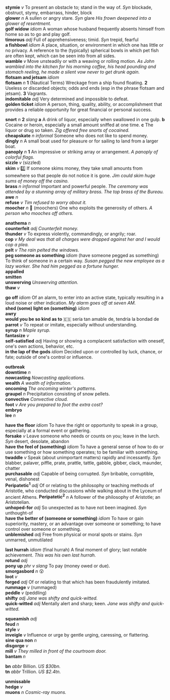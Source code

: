 

__stymie__ _v_ To present an obstacle to; stand in the way of. _Syn_ blockade, obstruct, stymy, embarrass, hinder, block  
__glower__ _n_ A sullen or angry stare. _Syn_ glare _His frown deepened into a glower of resentment._  
__golf widow__ _idiom_ A woman whose husband frequently absents himself from home so as to go and play golf.  
__timorous__ _adj_ Full of apprehensiveness; timid. _Syn_ trepid, fearful  
__a fishbowl__ _idiom_ A place, situation, or environment in which one has little or no privacy. A reference to the (typically) spherical bowls in which pet fish are often kept, which can be seen into from all sides.  
__wamble__ _v_ Move unsteadily or with a weaving or rolling motion. _As John wambled into the kitchen for his morning coffee, his head pounding and stomach reeling, he made a silent vow never to get drunk again._  
__flotsam and jetsam__ _idiom_  
__flotsam__ _n_ __1__ (Nautical Terms) Wreckage from a ship found floating. __2__ Useless or discarded objects; odds and ends (esp in the phrase flotsam and jetsam). __3__ Vagrants.  
__indomitable__ _adj_ Very determined and impossible to defeat.  
__golden ticket__ _idiom_ A person, thing, quality, ability, or accomplishment that provides a reliable opportunity for great financial or personal success.  

__snort__ _n_ __2__ _slang_ __a__ A drink of liquor, especially when swallowed in one gulp. __b__ Cocaine or heroin, especially a small amount sniffed at one time. __c__ The liquor or drug so taken. _Zig offered free snorts of cocained._  
__cheapskate__ _n_ _informal_ Someone who does not like to spend money.  
__dingly__ _n_ A small boat used for pleasure or for sailing to land from a larger boat.  
__panoply__ _n_ __1__ An impressive or striking array or arrangement. _A panoply of colorful flags._  
__sizzle__ _v_ (sizzled)  
__skim__ _v_ :two: If someone skims money, they take small amounts from somewhere so that people do not notice it is gone. _Jim could skim huge sums of money off the casino._  
__brass__ _n_ _informal_ Important and powerful people. _The ceremony was attended by a stunning array of military brass._ _The top brass of the Bureau._  
__awe__ _n_  
__refuse__ _v_ _Tim refused to worry about it._  
__moocher__ _n_ :dart: (moochers) One who exploits the generosity of others. _A person who mooches off others._   

__anathema__ _n_  
__counterfeit__ _adj_ _Counterfeit money._  
__thunder__ _v_ To express violently, commandingly, or angrily; roar.  
__cop__ _v_ _My deal was that all charges were dropped against her and I would cop a plea._  
__pelt__ _v_ _The rain pelted the windows._  
__peg someone as something__ _idiom_ (have someone pegged as something) To think of someone in a certain way. _Susan pegged the new employee as a lazy worker._ _She had him pegged as a fortune hunger._  
__appalled__  
__smitten__  
__unswerving__ _Unswerving attention._  
__thaw__ _v_  

__go off__ _idiom_ Of an alarm, to enter into an active state, typically resulting in a loud noise or other indication. _My alarm goes off at seven AM._  
__shed (some) light on (something)__ _idiom_  
__awry__  
__would you be so kind as to__ :es: sería tan amable de, tendría la bondad de  
__parrot__ _v_ To repeat or imitate, especially without understanding.  
__syrup__ _n_ _Maple syrup._  
__fantasize__ _v_  
__self-satisfied__ _adj_ Having or showing a complacent satisfaction with oneself, one's own actions, behavior, etc.  
__in the lap of the gods__ _idiom_ Decided upon or controlled by luck, chance, or fate; outside of one's control or influence.  

__outbreak__  
__downtime__ _n_  
__nowcasting__ _Nowcasting applications._  
__wealth__ _A wealth of information._  
__oncoming__ _The oncoming winter's patterns._  
__graupel__ _n_ Precipitation consisting of snow pellets.  
__convective__ _Convective cloud._  
__foot__ _v_ _Are you prepared to foot the extra cost?_  
__embryo__  
__lee__ _n_  

__have the floor__ _idiom_ To have the right or opportunity to speak in a group, especially at a formal event or gathering.  
__forsake__ _v_ Leave someone who needs or counts on you; leave in the lurch. _Syn_ desert, desolate, abandon  
__have the feel of (something)__ _idiom_ To have a general sense of how to do or use something or how something operates; to be familiar with something.  
__twaddle__ _v_ Speak (about unimportant matters) rapidly and incessantly. _Syn_ blabber, palaver, piffle, prate, prattle, tattle, gabble, gibber, clack, maunder, chatter  
__purchasable__ _adj_ Capable of being corrupted. _Syn_ bribable, corruptible, venal, dishonest  
__Peripatetic<sup>1</sup>__ _adj_ Of or relating to the philosophy or teaching methods of Aristotle, who conducted discussions while walking about in the Lyceum of ancient Athens.
__Peripatetic<sup>2</sup>__ _n_ A follower of the philosophy of Aristotle; an Aristotelian.  
__unhoped-for__ _adj_ So unexpected as to have not been imagined. _Syn_ unthought-of  
__have the better of (someone or something)__ _idiom_ To have or gain superiority, mastery, or an advantage over someone or something; to have control over someone or something.  
__unblemished__ _adj_ Free from physical or moral spots or stains. _Syn_ unmarred, unmutilated  

__last hurrah__ _idiom_ (final hurrah) A final moment of glory; last notable achievement. _This was his own last hurrah._  
__rotund__ _adj_  
__pony up__ _phr v_ _slang_ To pay (money owed or due).  
__smorgasbord__ _n_ :astonished:  
__loot__ _v_  
__forged__ _adj_ Of or relating to that which has been fraudulently imitated.  
__rummage__ _v_ (rummaged)  
__peddle__ _v_ (peddling)  
__shifty__ _adj_ _Jane was shifty and quick-witted._  
__quick-witted__ _adj_ Mentally alert and sharp; keen. _Jane was shifty and quick-witted._  

__squeamish__ _adj_  
__feud__ _n_  
__style__ _v_  
__inveigle__ _v_ Influence or urge by gentle urging, caressing, or flattering.  
__sine qua non__ _n_  
__disgorge__ _v_  
__mill__ _v_ _They milled in front of the courtroom door._  
__bantam__ _n_  

__bn__ _abbr_ Billion. _US $30bn._  
__tn__ _abbr_ Trillion. _US $2.4tn._  

__unmissable__  
__hedge__ _v_  
__muons__ _n_ _Cosmic-ray muons._  
